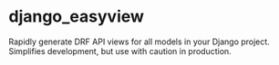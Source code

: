 # django_easyview
Rapidly generate DRF API views for all models in your Django project. Simplifies development, but use with caution in production.
